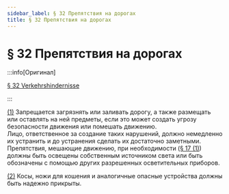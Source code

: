 ```yaml
---
sidebar_label: § 32 Препятствия на дорогах
title: § 32 Препятствия на дорогах
---
```


<VerifiedTranslationIcon />

# § 32 Препятствия на дорогах

:::info[Оригинал]

[§ 32 Verkehrshindernisse](https://www.gesetze-im-internet.de/stvo_2013/__32.html)

:::


<span id="1">[(1)](#1)</span> Запрещается загрязнять или заливать дорогу, а также размещать или оставлять
на ней предметы, если это может создать угрозу безопасности движения или помешать движению.  
Лицо, ответственное за создание таких нарушений, должно немедленно их устранить и до устранения сделать их
достаточно заметными.  
Препятствия, мешающие движению, при необходимости ([§ 17 (1)](/docs/general-traffic-rules/lighting#1)) должны
быть освещены собственным источником света или быть обозначены с помощью других разрешенных
осветительных приборов.


<span id="2">[(2)](#2)</span> Косы, ножи для кошения и аналогичные опасные устройства должны быть надежно прикрыты.
